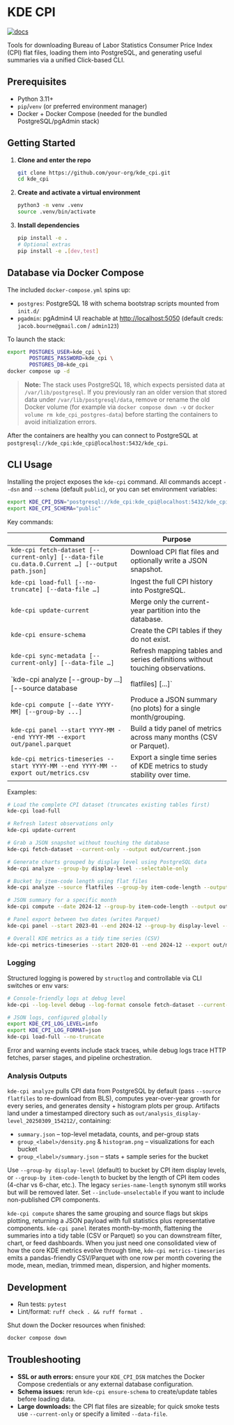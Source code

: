 # KDE CPI

[![docs](https://img.shields.io/badge/docs-latest-blue)](https://jakefau.github.io/kde_cpi/)

Tools for downloading Bureau of Labor Statistics Consumer Price Index (CPI) flat files, loading them into PostgreSQL, and generating useful summaries via a unified Click-based CLI.

## Prerequisites

- Python 3.11+
- `pip`/`venv` (or preferred environment manager)
- Docker + Docker Compose (needed for the bundled PostgreSQL/pgAdmin stack)

## Getting Started

1. **Clone and enter the repo**

   ```bash
   git clone https://github.com/your-org/kde_cpi.git
   cd kde_cpi
   ```

2. **Create and activate a virtual environment**

   ```bash
   python3 -m venv .venv
   source .venv/bin/activate
   ```

3. **Install dependencies**

   ```bash
   pip install -e .
   # Optional extras
   pip install -e .[dev,test]
   ```

## Database via Docker Compose

The included `docker-compose.yml` spins up:

- `postgres`: PostgreSQL 18 with schema bootstrap scripts mounted from `init.d/`
- `pgadmin`: pgAdmin4 UI reachable at <http://localhost:5050> (default creds: `jacob.bourne@gmail.com` / `admin123`)

To launch the stack:

```bash
export POSTGRES_USER=kde_cpi \
       POSTGRES_PASSWORD=kde_cpi \
       POSTGRES_DB=kde_cpi
docker compose up -d
```

> **Note:** The stack uses PostgreSQL 18, which expects persisted data at `/var/lib/postgresql`. If you previously ran an older version that stored data under `/var/lib/postgresql/data`, remove or rename the old Docker volume (for example via `docker compose down -v` or `docker volume rm kde_cpi_postgres-data`) before starting the containers to avoid initialization errors.

After the containers are healthy you can connect to PostgreSQL at `postgresql://kde_cpi:kde_cpi@localhost:5432/kde_cpi`.

## CLI Usage

Installing the project exposes the `kde-cpi` command. All commands accept `--dsn` and `--schema` (default `public`), or you can set environment variables:

```bash
export KDE_CPI_DSN="postgresql://kde_cpi:kde_cpi@localhost:5432/kde_cpi"
export KDE_CPI_SCHEMA="public"
```

Key commands:

| Command | Purpose |
| ------- | ------- |
| `kde-cpi fetch-dataset [--current-only] [--data-file cu.data.0.Current …] [--output path.json]` | Download CPI flat files and optionally write a JSON snapshot. |
| `kde-cpi load-full [--no-truncate] [--data-file …]` | Ingest the full CPI history into PostgreSQL. |
| `kde-cpi update-current` | Merge only the current-year partition into the database. |
| `kde-cpi ensure-schema` | Create the CPI tables if they do not exist. |
| `kde-cpi sync-metadata [--current-only] [--data-file …]` | Refresh mapping tables and series definitions without touching observations. |
| `kde-cpi analyze [--group-by ...] [--source database|flatfiles] [...]` | Compute YoY growth distributions, render KDE/histogram plots, and save summaries (database by default). |
| `kde-cpi compute [--date YYYY-MM] [--group-by ...]` | Produce a JSON summary (no plots) for a single month/grouping. |
| `kde-cpi panel --start YYYY-MM --end YYYY-MM --export out/panel.parquet` | Build a tidy panel of metrics across many months (CSV or Parquet). |
| `kde-cpi metrics-timeseries --start YYYY-MM --end YYYY-MM --export out/metrics.csv` | Export a single time series of KDE metrics to study stability over time. |

Examples:

```bash
# Load the complete CPI dataset (truncates existing tables first)
kde-cpi load-full

# Refresh latest observations only
kde-cpi update-current

# Grab a JSON snapshot without touching the database
kde-cpi fetch-dataset --current-only --output out/current.json

# Generate charts grouped by display level using PostgreSQL data
kde-cpi analyze --group-by display-level --selectable-only

# Bucket by item-code length using flat files
kde-cpi analyze --source flatfiles --group-by item-code-length --output-dir out/analytics

# JSON summary for a specific month
kde-cpi compute --date 2024-12 --group-by item-code-length --output out/summary_2024-12.json

# Panel export between two dates (writes Parquet)
kde-cpi panel --start 2023-01 --end 2024-12 --group-by display-level --export out/kde_panel.parquet

# Overall KDE metrics as a tidy time series (CSV)
kde-cpi metrics-timeseries --start 2020-01 --end 2024-12 --export out/mode_timeseries.csv
```

### Logging

Structured logging is powered by `structlog` and controllable via CLI switches or env vars:

```bash
# Console-friendly logs at debug level
kde-cpi --log-level debug --log-format console fetch-dataset --current-only

# JSON logs, configured globally
export KDE_CPI_LOG_LEVEL=info
export KDE_CPI_LOG_FORMAT=json
kde-cpi load-full --no-truncate
```

Error and warning events include stack traces, while debug logs trace HTTP fetches, parser stages, and pipeline orchestration.

### Analysis Outputs

`kde-cpi analyze` pulls CPI data from PostgreSQL by default (pass `--source flatfiles` to re-download from BLS), computes year-over-year growth for every series, and generates density + histogram plots per group. Artifacts land under a timestamped directory such as `out/analysis_display-level_20250309_154212/`, containing:

- `summary.json` – top-level metadata, counts, and per-group stats
- `group_<label>/density.png` & `histogram.png` – visualizations for each bucket
- `group_<label>/summary.json` – stats + sample series for the bucket

Use `--group-by display-level` (default) to bucket by CPI item display levels, or `--group-by item-code-length` to bucket by the length of CPI item codes (4-char vs 6-char, etc.). The legacy `series-name-length` synonym still works but will be removed later. Set `--include-unselectable` if you want to include non-published CPI components.

`kde-cpi compute` shares the same grouping and source flags but skips plotting, returning a JSON payload with full statistics plus representative components. `kde-cpi panel` iterates month-by-month, flattening the summaries into a tidy table (CSV or Parquet) so you can downstream filter, chart, or feed dashboards. When you just need one consolidated view of how the core KDE metrics evolve through time, `kde-cpi metrics-timeseries` emits a pandas-friendly CSV/Parquet with one row per month covering the mode, mean, median, trimmed mean, dispersion, and higher moments.

## Development

- Run tests: `pytest`
- Lint/format: `ruff check . && ruff format .`

Shut down the Docker resources when finished:

```bash
docker compose down
```

## Troubleshooting

- **SSL or auth errors:** ensure your `KDE_CPI_DSN` matches the Docker Compose credentials or any external database configuration.
- **Schema issues:** rerun `kde-cpi ensure-schema` to create/update tables before loading data.
- **Large downloads:** the CPI flat files are sizeable; for quick smoke tests use `--current-only` or specify a limited `--data-file`.
